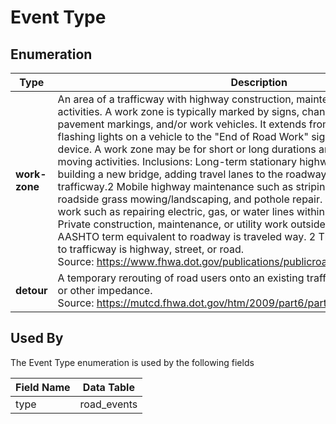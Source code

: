 # Event Type

## Enumeration
Type | Description
-- | --
**work-zone** | An area of a trafficway with highway   construction, maintenance, or utility-work activities. A work zone is   typically marked by signs, channeling devices, barriers, pavement markings,   and/or work vehicles. It extends from the first warning sign or flashing   lights on a vehicle to the "End of Road Work" sign or the last   traffic control device. A work zone may be for short or long durations and   may include stationary or moving activities. Inclusions: Long-term stationary   highway construction such as building a new bridge, adding travel lanes to   the roadway,1 and extending an existing trafficway.2 Mobile highway   maintenance such as striping the roadway, median, and roadside grass   mowing/landscaping, and pothole repair. Short-term stationary utility work   such as repairing electric, gas, or water lines within the trafficway.   Exclusions: Private construction, maintenance, or utility work outside the   trafficway. 1 The AASHTO term equivalent to roadway is traveled way. 2 The   AASHTO term equivalent to trafficway is highway, street, or road.            Source: https://www.fhwa.dot.gov/publications/publicroads/99mayjun/workzone.cfm
**detour** | A temporary rerouting of road users onto an   existing trafficway to avoid a work zone or other impedance.            Source: https://mutcd.fhwa.dot.gov/htm/2009/part6/part6c.htm

## Used By
The Event Type enumeration is used by the following fields

Field Name | Data Table
-- | --
type | road_events
